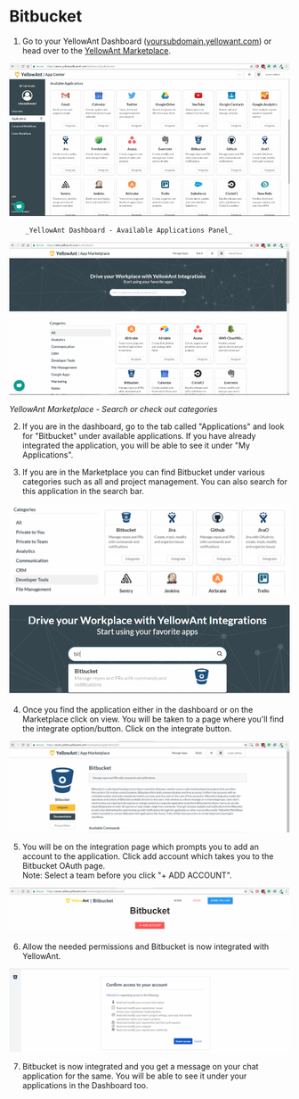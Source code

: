 # Bitbucket

1. Go to your YellowAnt Dashboard \([yoursubdomain.yellowant.com](https://github.com/yellowanthq/yellowant-help-center/tree/bdad19066023aa6a8b667a1d6f05b72945b49759/yoursubdomain.yellowant.com)\) or head over to the [YellowAnt Marketplace](https://www.yellowant.com/marketplace). 

![](../../.gitbook/assets/image%20%28124%29.png)

        _YellowAnt Dashboard - Available Applications Panel_

![](../../.gitbook/assets/image%20%28160%29.png)

_YellowAnt Marketplace - Search or check out categories_

2. If you are in the dashboard, go to the tab called "Applications" and look for "Bitbucket" under available applications. If you have already integrated the application, you will be able to see it under "My Applications".

3. If you are in the Marketplace you can find Bitbucket under various categories such as all and project management. You can also search for this application in the search bar.  


![](../../.gitbook/assets/image%20%2823%29.png)

![](../../.gitbook/assets/image.png)

  
 4. Once you find the application either in the dashboard or on the Marketplace click on view. You will be taken to a page where you'll find the integrate option/button. Click on the integrate button.  

![](../../.gitbook/assets/image%20%28141%29.png)

  
5. You will be on the integration page which prompts you to add an account to the application. Click add account which takes you to the Bitbucket OAuth page.  
Note: Select a team before you click "+ ADD ACCOUNT".  


![](../../.gitbook/assets/image%20%28223%29.png)

6. Allow the needed permissions and Bitbucket is now integrated with YellowAnt.  


![](../../.gitbook/assets/image%20%28171%29.png)

7. Bitbucket is now integrated and you get a message on your chat application for the same. You will be able to see it under your applications in the Dashboard too.

